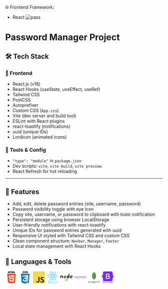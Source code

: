 🌐 Frontend Framework:
- React 
![pass](https://github.com/user-attachments/assets/71f0eff3-d8f0-4d22-af6a-f6bc88f63b5d)

# Password Manager Project

## 🛠️ Tech Stack

### 🔹 Frontend
- React.js (v18)
- React Hooks (useState, useEffect, useRef)
- Tailwind CSS
- PostCSS
- Autoprefixer
- Custom CSS (`App.css`)
- Vite (dev server and build tool)
- ESLint with React plugins
- react-toastify (notifications)
- uuid (unique IDs)
- Lordicon (animated icons)

### 🔹 Tools & Config
- `"type": "module"` in `package.json`
- Dev scripts: `vite`, `vite build`, `vite preview`
- React Refresh for hot reloading

---

## 🔐 Features

- Add, edit, delete password entries (site, username, password)
- Password visibility toggle with eye icon
- Copy site, username, or password to clipboard with toast notification
- Persistent storage using browser LocalStorage
- User-friendly notifications with react-toastify
- Unique IDs for password entries generated with uuid
- Responsive UI styled with Tailwind CSS and custom CSS
- Clean component structure: `Navbar`, `Manager`, `Footer`
- Local state management with React Hooks

## 🧰 Languages & Tools

<p align="left">
  <img src="https://raw.githubusercontent.com/devicons/devicon/master/icons/html5/html5-original-wordmark.svg" alt="html5" width="40" height="40"/>
  <img src="https://raw.githubusercontent.com/devicons/devicon/master/icons/css3/css3-original-wordmark.svg" alt="css3" width="40" height="40"/>
  <img src="https://raw.githubusercontent.com/devicons/devicon/master/icons/javascript/javascript-original.svg" alt="js" width="40" height="40"/>
  <img src="https://raw.githubusercontent.com/devicons/devicon/master/icons/react/react-original-wordmark.svg" alt="react" width="40" height="40"/>
  <img src="https://raw.githubusercontent.com/devicons/devicon/master/icons/nodejs/nodejs-original-wordmark.svg" alt="nodejs" width="40" height="40"/>
  <img src="https://raw.githubusercontent.com/devicons/devicon/master/icons/express/express-original-wordmark.svg" alt="express" width="40" height="40"/>
  <img src="https://raw.githubusercontent.com/devicons/devicon/master/icons/mongodb/mongodb-original-wordmark.svg" alt="mongodb" width="40" height="40"/>
  
  <img src="https://raw.githubusercontent.com/devicons/devicon/master/icons/bootstrap/bootstrap-plain-wordmark.svg" alt="bootstrap" width="40" height="40"/>
</p>




